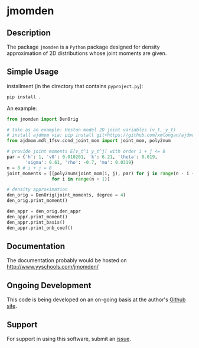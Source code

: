 # jmomden

## Description

The package `jmomden` is a `Python` package designed for density approximation of 2D distributions
whose joint moments are given. 

## Simple Usage

installment (in the directory that contains `pyproject.py`):

```bash
pip install .
```

An example:

```python
from jmomden import DenOrig

# take as an example: Heston model 2D joint variables (v_t, y_t) 
# install ajdmom via: pip install git+https://github.com/xmlongan/ajdmom
from ajdmom.mdl_1fsv.cond_joint_mom import joint_mom, poly2num

# provide joint moments E[v_t^i y_t^j] with order i + j <= 8
par = {'h': 1, 'v0': 0.010201, 'k': 6.21, 'theta': 0.019,
       'sigma': 0.61, 'rho': -0.7, 'mu': 0.0319}
n = 8 # i + j = 8
joint_moments = [[poly2num(joint_mom(i, j), par) for j in range(n - i + 1)] 
                 for i in range(n + 1)]

# density approximation
den_orig = DenOrig(joint_moments, degree = 4)
den_orig.print_moment()

den_appr = den_orig.den_appr
den_appr.print_moment()
den_appr.print_basis()
den_appr.print_onb_coef()
```

## Documentation

The documentation probably would be hosted on <http://www.yyschools.com/jmomden/>

## Ongoing Development

This code is being developed on an on-going basis at the author's [Github site](https://github.com/xmlongan/jmomden).

## Support

For support in using this software, submit an [issue](https://github.com/xmlongan/jmomden/issues/new).
